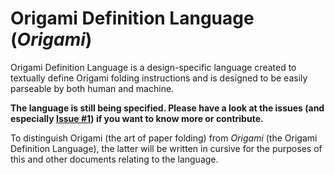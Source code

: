 # Origami Definition Language (_Origami_)
Origami Definition Language is a design-specific language created to textually define Origami folding instructions and is designed to be easily parseable by both human and machine.

**The language is still being specified. Please have a look at the issues (and especially [Issue #1](https://github.com/padarom/origami/issues/1)) if you want to know more or contribute.**

To distinguish Origami (the art of paper folding) from _Origami_ (the Origami Definition Language), the latter will be written in cursive for the purposes of this and other documents relating to the language.
